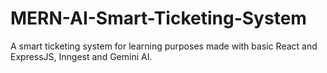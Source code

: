# MERN-AI-Smart-Ticketing-System
A smart ticketing system for learning purposes made with basic React and ExpressJS, Inngest and Gemini AI.
